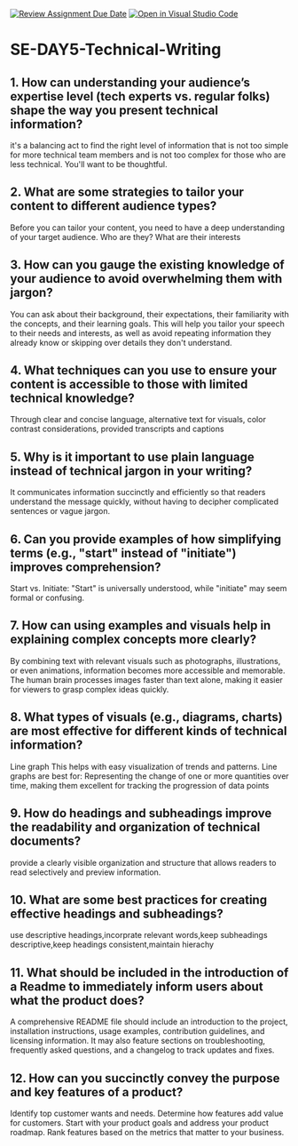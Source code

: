[![Review Assignment Due Date](https://classroom.github.com/assets/deadline-readme-button-22041afd0340ce965d47ae6ef1cefeee28c7c493a6346c4f15d667ab976d596c.svg)](https://classroom.github.com/a/zsAR-pyY)
[![Open in Visual Studio Code](https://classroom.github.com/assets/open-in-vscode-2e0aaae1b6195c2367325f4f02e2d04e9abb55f0b24a779b69b11b9e10269abc.svg)](https://classroom.github.com/online_ide?assignment_repo_id=16221435&assignment_repo_type=AssignmentRepo)
# SE-DAY5-Technical-Writing
## 1. How can understanding your audience’s expertise level (tech experts vs. regular folks) shape the way you present technical information?

 it's a balancing act to find the right level of information that is not too simple for more technical team members and is not too complex for those who are less technical. You'll want to be thoughtful.
 
## 2. What are some strategies to tailor your content to different audience types?
Before you can tailor your content, you need to have a deep understanding of your target audience. Who are they? What are their interests

## 3. How can you gauge the existing knowledge of your audience to avoid overwhelming them with jargon?
You can ask about their background, their expectations, their familiarity with the concepts, and their learning goals. This will help you tailor your speech to their needs and interests, as well as avoid repeating information they already know or skipping over details they don't understand.

## 4. What techniques can you use to ensure your content is accessible to those with limited technical knowledge?
Through clear and concise language, alternative text for visuals, color contrast considerations, provided transcripts and captions

## 5. Why is it important to use plain language instead of technical jargon in your writing?
It communicates information succinctly and efficiently so that readers understand the message quickly, without having to decipher complicated sentences or vague jargon.

## 6. Can you provide examples of how simplifying terms (e.g., "start" instead of "initiate") improves comprehension?
Start vs. Initiate: "Start" is universally understood, while "initiate" may seem formal or confusing.

## 7. How can using examples and visuals help in explaining complex concepts more clearly?
By combining text with relevant visuals such as photographs, illustrations, or even animations, information becomes more accessible and memorable. The human brain processes images faster than text alone, making it easier for viewers to grasp complex ideas quickly.

## 8. What types of visuals (e.g., diagrams, charts) are most effective for different kinds of technical information?
Line graph
This helps with easy visualization of trends and patterns. Line graphs are best for: Representing the change of one or more quantities over time, making them excellent for tracking the progression of data points

## 9. How do headings and subheadings improve the readability and organization of technical documents?
provide a clearly visible organization and structure that allows readers to read selectively and preview information.


## 10. What are some best practices for creating effective headings and subheadings?
use descriptive headings,incorprate relevant words,keep subheadings descriptive,keep headings consistent,maintain hierachy
## 11. What should be included in the introduction of a Readme to immediately inform users about what the product does?
A comprehensive README file should include an introduction to the project, installation instructions, usage examples, contribution guidelines, and licensing information. It may also feature sections on troubleshooting, frequently asked questions, and a changelog to track updates and fixes.

## 12. How can you succinctly convey the purpose and key features of a product?
Identify top customer wants and needs. Determine how features add value for customers. Start with your product goals and address your product roadmap. Rank features based on the metrics that matter to your business.

